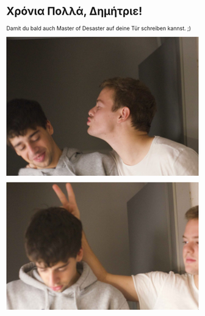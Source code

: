 # Χρόνια Πολλά, Δημήτριε!

Damit du bald auch Master of Desaster auf deine Tür schreiben kannst. ;) 

![Win](https://github.com/filip-deploy/dimi-thanos.github.io/blob/gh-pages/assets/images/bild1.png)

![WinWin](https://github.com/filip-deploy/dimi-thanos.github.io/blob/gh-pages/assets/images/bild2.png)

